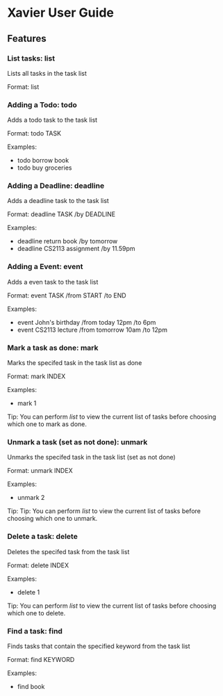 # Xavier User Guide

## Features

### List tasks: list

Lists all tasks in the task list

Format: list

### Adding a Todo: todo

Adds a todo task to the task list

Format: todo TASK

Examples:
- todo borrow book
- todo buy groceries

### Adding a Deadline: deadline

Adds a deadline task to the task list

Format: deadline TASK /by DEADLINE

Examples:
- deadline return book /by tomorrow
- deadline CS2113 assignment /by 11.59pm

### Adding a Event: event

Adds a even task to the task list

Format: event TASK /from START /to END

Examples:
- event John's birthday /from today 12pm /to 6pm
- event CS2113 lecture /from tomorrow 10am /to 12pm

### Mark a task as done: mark

Marks the specifed task in the task list as done

Format: mark INDEX

Examples:
- mark 1

Tip: You can perform _list_ to view the current list of tasks before choosing which one to mark as done.

### Unmark a task (set as not done): unmark

Unmarks the specifed task in the task list (set as not done)

Format: unmark INDEX

Examples:
- unmark 2

Tip: Tip: You can perform _list_ to view the current list of tasks before choosing which one to unmark.

### Delete a task: delete

Deletes the specifed task from the task list

Format: delete INDEX

Examples:
- delete 1

Tip: You can perform _list_ to view the current list of tasks before choosing which one to delete.

### Find a task: find

Finds tasks that contain the specified keyword from the task list

Format: find KEYWORD

Examples:
- find book
